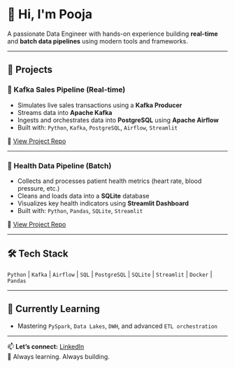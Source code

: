 # 👋 Hi, I'm Pooja

A passionate Data Engineer with hands-on experience building **real-time** and **batch data pipelines** using modern tools and frameworks.

---

## 🚀 Projects

### 🔄 Kafka Sales Pipeline (Real-time)
- Simulates live sales transactions using a **Kafka Producer**
- Streams data into **Apache Kafka**
- Ingests and orchestrates data into **PostgreSQL** using **Apache Airflow**
- Built with: `Python`, `Kafka`, `PostgreSQL`, `Airflow`, `Streamlit`

📂 [View Project Repo](https://github.com/p0d04x5/kafka-sales-pipeline)

---

### 🏥 Health Data Pipeline (Batch)
- Collects and processes patient health metrics (heart rate, blood pressure, etc.)
- Cleans and loads data into a **SQLite** database
- Visualizes key health indicators using **Streamlit Dashboard**
- Built with: `Python`, `Pandas`, `SQLite`, `Streamlit`

📂 [View Project Repo](https://github.com/p0d04x5/health-data-pipeline) <!-- Update this link if needed -->

---

## 🛠️ Tech Stack

`Python` | `Kafka` | `Airflow` | `SQL` | `PostgreSQL` | `SQLite` | `Streamlit` | `Docker` | `Pandas`

---

## 🌱 Currently Learning
- Mastering `PySpark`, `Data Lakes`, `DWH`, and advanced `ETL orchestration`

---

📫 **Let’s connect:** [LinkedIn](www.linkedin.com/in/pooja-dm-9366061a6)  
🧠 Always learning. Always building.
